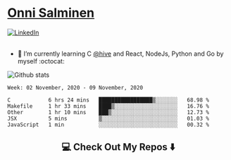 <h1> <a href="https://osalmine.github.io/cv/">Onni Salminen</a></h1>
<a href="https://www.linkedin.com/in/onni-salminen/" target="_blank"><img src="https://img.shields.io/badge/LinkedIn-%230077B5.svg?&style=flat-square&logo=linkedin&logoColor=white" alt="LinkedIn"></a>
<br />
<br />

- 🌱 I’m currently learning C <a href="https://www.hive.fi/en/">@hive</a> and React, NodeJs, Python and Go by myself :octocat:

![Github stats](https://github-readme-stats.vercel.app/api?username=osalmine&count_private=true&show_icons=true&theme=graywhite&hide=issues,stars)

<!--START_SECTION:waka-->
```text
Week: 02 November, 2020 - 09 November, 2020

C            6 hrs 24 mins   █████████████████▒░░░░░░░   68.98 % 
Makefile     1 hr 33 mins    ████▒░░░░░░░░░░░░░░░░░░░░   16.76 % 
Other        1 hr 10 mins    ███▒░░░░░░░░░░░░░░░░░░░░░   12.73 % 
JSX          5 mins          ▒░░░░░░░░░░░░░░░░░░░░░░░░   01.03 % 
JavaScript   1 min           ░░░░░░░░░░░░░░░░░░░░░░░░░   00.32 % 
```
<!--END_SECTION:waka-->

<h2  align="center">💻 Check Out My Repos ⬇️ </h2>
